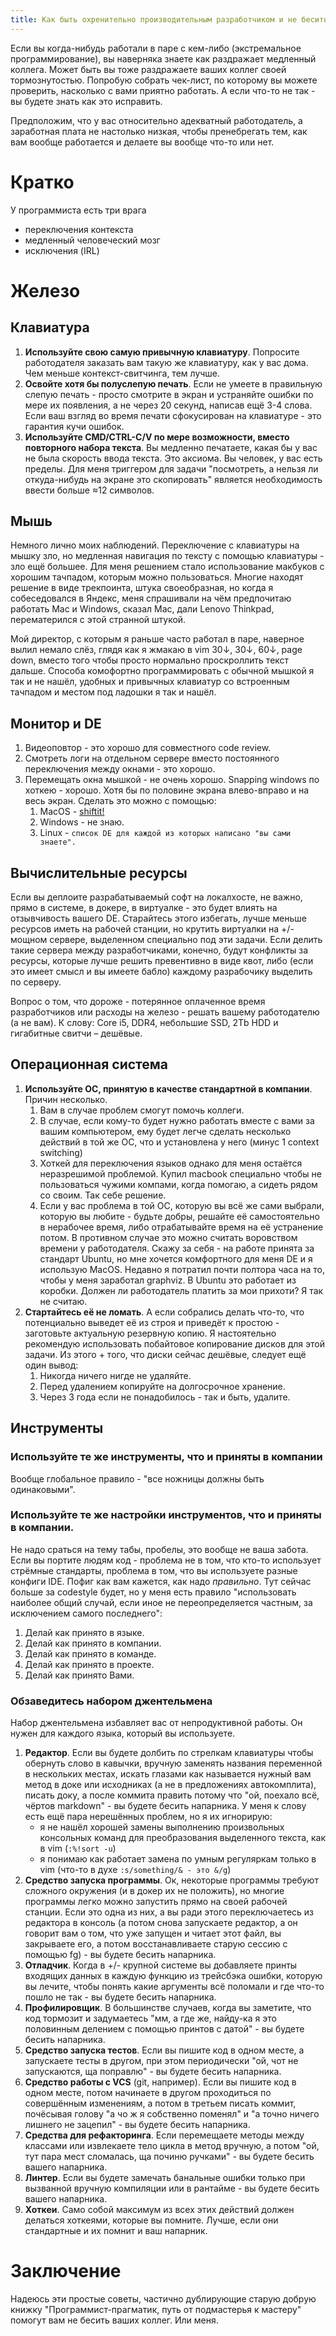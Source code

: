 ```yaml
---
title: Как быть охренительно производительным разработчиком и не бесить того, кто сидит рядом
---
```


Если вы когда-нибудь работали в паре с кем-либо (экстремальное программирование), вы наверняка знаете как раздражает медленный коллега. Может быть вы тоже раздражаете ваших коллег своей тормознутостью. Попробую собрать чек-лист, по которому вы можете проверить, насколько с вами приятно работать. А если что-то не так - вы будете знать как это исправить.

Предположим, что у вас относительно адекватный работодатель, а заработная плата не настолько низкая, чтобы пренебрегать тем, как вам вообще работается и делаете вы вообще что-то или нет.

# Кратко

У программиста есть три врага

- переключения контекста
- медленный человеческий мозг
- исключения (IRL)

# Железо

## Клавиатура

1. **Используйте свою самую привычную клавиатуру**. Попросите работодателя заказать вам такую же клавиатуру, как у вас дома. Чем меньше контекст-свитчинга, тем лучше.
2. **Освойте хотя бы полуслепую печать**. Если не умеете в правильную слепую печать - просто смотрите в экран и устраняйте ошибки по мере их появления, а не через 20 секунд, написав ещё 3-4 слова. Если ваш взгляд во время печати сфокусирован на клавиатуре - это гарантия кучи ошибок.
3. **Используйте CMD/CTRL-C/V по мере возможности, вместо повторного набора текста**. Вы медленно печатаете, какая бы у вас не была скорость ввода текста. Это аксиома. Вы человек, у вас есть пределы. Для меня триггером для задачи "посмотреть, а нельзя ли откуда-нибудь на экране это скопировать" является необходимость ввести больше ≈12 символов.

## Мышь

Немного лично моих наблюдений. Переключение с клавиатуры на мышку зло, но медленная навигация по тексту с помощью клавиатуры - зло ещё большее. Для меня решением стало использование макбуков с хорошим тачпадом, которым можно пользоваться. Многие находят решение в виде трекпоинта, штука своеобразная, но когда я собеседовался в Яндекс, меня спрашивали на чём предпочитаю работать Mac и Windows, сказал Mac, дали Lenovo Thinkpad, перематерился с этой странной штукой.

Мой директор, с которым я раньше часто работал в паре, наверное вылил немало слёз, глядя как я жмакаю в vim 30↓, 30↓, 60↓, page down, вместо того чтобы просто нормально проскроллить текст дальше. Способа комофортно программировать с обычной мышкой я так и не нашёл, удобных и привычных клавиатур со встроенным тачпадом и местом под ладошки я так и нашёл.

## Монитор и DE

1. Видеоповтор - это хорошо для совместного code review.
2. Смотреть логи на отдельном сервере вместо постоянного переключения между окнами - это хорошо.
3. Перемещать окна мышкой - не очень хорошо. Snapping windows по хоткею - хорошо. Хотя бы по половине экрана влево-вправо и на весь экран. Сделать это можно с помощью:
    1. MacOS - [shiftit!](https://github.com/fikovnik/ShiftIt)
    2. Windows - не знаю.
    3. Linux - `список DE для каждой из которых написано "вы сами знаете".`

## Вычислительные ресурсы

Если вы деплоите разрабатываемый софт на локалхосте, не важно, прямо в системе, в докере, в виртуалке - это будет влиять на отзывчивость вашего DE. Старайтесь этого избегать, лучше меньше ресурсов иметь на рабочей станции, но крутить виртуалки на +/- мощном сервере, выделенном специально под эти задачи. Если делить такие сервера между разработчиками, конечно, будут конфликты за ресурсы, которые лучше решить превентивно в виде квот, либо (если это имеет смысл и вы имеете бабло) каждому разрабочику выделить по серверу.

Вопрос о том, что дороже - потерянное оплаченное время разработчиков или расходы на железо - решать вашему работодателю (а не вам). К слову: Core i5, DDR4, небольшие SSD, 2Tb HDD и гигабитные свитчи – дешёвые.

## Операционная система

1. **Используйте ОС, принятую в качестве стандартной в компании**. Причин несколько.
    1. Вам в случае проблем смогут помочь коллеги.
    2. В случае, если кому-то будет нужно работать вместе с вами за вашим компьютером, ему будет легче сделать несколько действий в той же ОС, что и установлена у него (минус 1 context switching)
    3. Хоткей для переключения языков однако для меня остаётся неразрешимой проблемой. Купил macbook специально чтобы не пользоваться чужими компами, когда помогаю, а сидеть рядом со своим. Так себе решение.
    4. Если у вас проблема в той ОС, которую вы всё же сами выбрали, которую вы любите - будьте добры, решайте её самостоятельно в нерабочее время, либо отрабатывайте время на её устранение потом. В противном случае это можно считать воровством времени у работодателя. Скажу за себя - на работе принята за стандарт Ubuntu, но мне хочется комфортного для меня DE и я использую MacOS. Недавно я потратил почти полтора часа на то, чтобы у меня заработал graphviz. В Ubuntu это работает из коробки. Должен ли работодатель платить за мои прихоти? Я так не считаю.
2. **Стартайтесь её не ломать**. А если собрались делать что-то, что потенциально выведет её из строя и приведёт к простою - заготовьте актуальную резервную копию. Я настоятельно рекомендую использовать побайтовое копирование дисков для этой задачи. Из этого + того, что диски сейчас дешёвые, следует ещё один вывод:
    1. Никогда ничего нигде не удаляйте.
    2. Перед удалением копируйте на долгосрочное хранение.
    3. Через 3 года если не понадобилось - так и быть, удалите.

## Инструменты

### Используйте те же инструменты, что и приняты в компании

Вообще глобальное правило - "все ножницы должны быть одинаковыми".

### Используйте те же настройки инструментов, что и приняты в компании.

Не надо сраться на тему табы, пробелы, это вообще не ваша забота. Если вы портите людям код - проблема не в том, что кто-то использует стрёмные стандарты, проблема в том, что вы используете разные конфиги IDE. Пофиг как вам кажется, как надо *правильно*. Тут сейчас больше за codestyle будет, но у меня есть правило "использовать наиболее общий случай, если иное не переопределяется частным, за исключением самого последнего":

1. Делай как принято в языке.
2. Делай как принято в компании.
3. Делай как принято в команде.
4. Делай как принято в проекте.
5. Делай как принято Вами.

### Обзаведитесь набором джентельмена

Набор джентельмена избавляет вас от непродуктивной работы. Он нужен для каждого языка, который вы используете.

1. **Редактор**. Если вы будете долбить по стрелкам клавиатуры чтобы обернуть слово в кавычки, вручную заменять названия переменной в нескольких местах, искать глазами как называется нужный вам метод в доке или исходниках (а не в предложениях автокомплита), писать доку, а после коммита править потому что "ой, поехало всё, чёртов markdown" - вы будете бесить напарника. У меня к слову есть ещё пара нерешённых проблем, но я их игнорирую:
    - я не нашёл хорошей замены выполнению произвольных консольных команд для преобразования выделенного текста, как в vim (`:%!sort -u`)
    - я понимаю как работает замена по умным регуляркам только в vim (что-то в духе `:s/something/& - это &/g`)
2. **Средство запуска программы**. Ок, некоторые программы требуют сложного окружения (и в докер их не положить), но многие программы легко можно запустить прямо на своей рабочей станции. Если это одна из них, а вы ради этого переключаетесь из редактора в консоль (а потом снова запускаете редактор, а он говорит вам о том, что уже запущен и читает этот файл, вы закрываете его, а потом восстанавливаете старую сессию с помощью fg) - вы будете бесить напарника.
3. **Отладчик**. Когда в +/- крупной системе вы добавляете принты входящих данных в каждую функцию из трейсбэка ошибки, которую вы лечите, чтобы понять какие аргументы всё поломали и где что-то пошло не так - вы будете бесить напарника.
4. **Профилировщик**. В большинстве случаев, когда вы заметите, что код тормозит и задумаетесь "мм, а где же, найду-ка я это половинным делением с помощью принтов с датой" - вы будете бесить напарника.
5. **Средство запуска тестов**. Если вы пишите код в одном месте, а запускаете тесты в другом, при этом периодически "ой, чот не запускаются, ща поправлю" - вы будете бесить напарника.
6. **Средство работы с VCS** (git, например). Если вы пишите код в одном месте, потом начинаете в другом проходиться по совершённым изменениям, а потом в третьем писать коммит, почёсывая голову "а чо ж я собственно поменял" и "а точно ничего лишнего не зацепил" - вы будете бесить напарника.
7. **Средства для рефакторинга**. Если перемещаете методы между классами или извлекаете тело цикла в метод вручную, а потом "ой, тут пара мест сломалась, ща починю ручками" - вы будете бесить вашего напарника.
8. **Линтер**. Если вы будете замечать банальные ошибки только при вызванной вручную компиляции или в рантайме - вы будете бесить вашего напарника.
9. **Хоткеи**. Само собой максимум из всех этих действий должен делаться хоткеями, которые вы помните. Лучше, если они стандартные и их помнит и ваш напарник.

# Заключение

Надеюсь эти простые советы, частично дублирующие старую добрую книжку "Программист-прагматик, путь от подмастерья к мастеру" помогут вам не бесить ваших коллег. Или меня.
